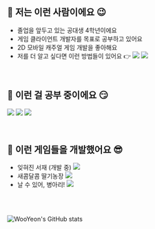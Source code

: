 ## 🖤 저는 이런 사람이에요 😉
- 졸업을 앞두고 있는 공대생 4학년이에요
- 게임 클라이언트 개발자를 목표로 공부하고 있어요
- 2D 모바일 캐주얼 게임 개발을 좋아해요
- 저를 더 알고 싶다면 이런 방법들이 있어요 👉 
<a href="https://blog.naver.com/jenny1257"><img src="https://img.shields.io/badge/blog-32B44A?style=flat&logo=Naver&logoColor=white"/></a>
<a href="mailto:bethelight730@gmail.com"><img src="https://img.shields.io/badge/Gmail-d14836?style=flat&logo=Gmail&logoColor=white"/></a>

</br>
  
## 🖤 이런 걸 공부 중이에요 😏

<img src="https://img.shields.io/badge/-C++-black?style=flat&logo=c%2B%2B"/> <img src="https://img.shields.io/badge/-C%23%20-black?style=flat&logo=C%20Sharp"/> <img src="https://img.shields.io/badge/unity%20-%23000000.svg?&style=flat&logo=unity&logoColor=white"/>

</br>

## 🖤 이런 게임들을 개발했어요 😎

- 잊혀진 서재 (개발 중) <a href="https://link.tumblbug.com/4EVhzClMuAb"><img src="https://img.shields.io/badge/-tumblbug-gray?style=flat"></a>
- 새콤달콤 딸기농장 <a href="https://play.google.com/store/apps/details?id=com.teamfarmer.strawberryfarm&hl=ko"><img src="https://img.shields.io/badge/Google Play-4aa8d8?style=flat&logo=googleplay&logoColor=white"/></a>
- 날 수 있어, 병아리! <a href="https://play.google.com/store/apps/details?id=com.TeamFlitch.FlyChick2&hl=ko"><img src="https://img.shields.io/badge/Google Play-4aa8d8?style=flat&logo=googleplay&logoColor=white"/></a>

</br>
</br>

![WooYeon's GitHub stats](https://github-readme-stats.vercel.app/api?username=wooyn730&show_icons=true&theme=buefy)

<!--
**wooyn730/wooyn730** is a ✨ _special_ ✨ repository because its `README.md` (this file) appears on your GitHub profile.

Here are some ideas to get you started:

- 🔭 I’m currently working on ...
- 🌱 I’m currently learning ...
- 👯 I’m looking to collaborate on ...
- 🤔 I’m looking for help with ...
- 💬 Ask me about ...
- 📫 How to reach me: ...
- 😄 Pronouns: ...
- ⚡ Fun fact: ...
-->
